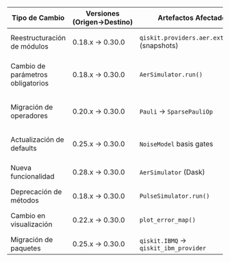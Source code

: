 | Tipo de Cambio | Versiones (Origen→Destino) | Artefactos Afectados | Código Pre-Migración | Código Post-Migración | Dificultad | Impacto SE/QSE | Referencias |
|----------------|---------------------------|----------------------|----------------------|-----------------------|------------|----------------|-------------|
| Reestructuración de módulos | 0.18.x → 0.30.0 | `qiskit.providers.aer.extensions` (snapshots) | `from qiskit.providers.aer.extensions import Snapshot` | `from qiskit.providers.aer.library import SaveStatevector` | Alta | QSE (requiere reescritura de experimentos) | [Release Notes 0.30.0](https://github.com/Qiskit/qiskit-aer/releases/tag/0.9.0) |
| Cambio de parámetros obligatorios | 0.18.x → 0.30.0 | `AerSimulator.run()` | `backend.run(circuits, backend_options={...})` | `backend.run(circuits, **run_options)` | Moderada | SE (actualización de llamadas API) | [Changelog 0.30.0](https://github.com/Qiskit/qiskit-aer/blob/main/CHANGELOG.md#090) |
| Migración de operadores | 0.20.x → 0.30.0 | `Pauli` → `SparsePauliOp` | `from qiskit.quantum_info import Pauli` | `from qiskit.quantum_info import SparsePauliOp` | Moderada | QSE (cambios en operaciones cuánticas) | [Migration Guide](https://qisk.it/op_migration) |
| Actualización de defaults | 0.25.x → 0.30.0 | `NoiseModel` basis gates | `basis_gates=["id", "u3", "cx"]` | `basis_gates=["id", "rz", "sx", "cx"]` | Baja | SE (requiere verificación de ruido) | [Release Notes 0.30.0](https://github.com/Qiskit/qiskit-aer/releases/tag/0.9.0) |
| Nueva funcionalidad | 0.28.x → 0.30.0 | `AerSimulator` (Dask) | N/A | `AerSimulator(executor=dask_client)` | Alta | QSE (paralelización avanzada) | [Docs Aer 0.9.0](https://qiskit.org/documentation/stubs/qiskit.providers.aer.AerSimulator.html) |
| Deprecación de métodos | 0.18.x → 0.30.0 | `PulseSimulator.run()` | `run(system_model, ...)` | `run(schedules, ...)` | Baja | SE (cambio de firma) | [Changelog 0.30.0](https://github.com/Qiskit/qiskit-aer/blob/main/CHANGELOG.md) |
| Cambio en visualización | 0.22.x → 0.30.0 | `plot_error_map()` | Uso de `u2` gate | Uso de `sx` gate | Nula | SE (actualización visual) | [Release Notes 0.30.0](https://github.com/Qiskit/qiskit-terra/releases/tag/0.18.2) |
| Migración de paquetes | 0.25.x → 0.30.0 | `qiskit.IBMQ` → `qiskit_ibm_provider` | `from qiskit import IBMQ` | `from qiskit_ibm_provider import IBMProvider` | Alta | QSE (requiere reinstalación) | [Migration Guide](https://qisk.it/ibm_provider_migration) |